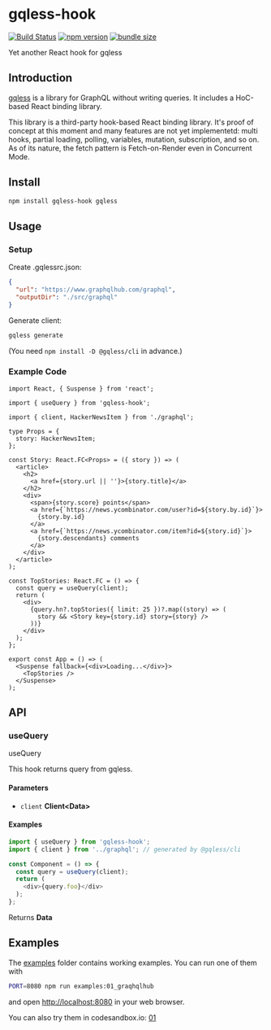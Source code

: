 # gqless-hook

[![Build Status](https://travis-ci.com/dai-shi/gqless-hook.svg?branch=master)](https://travis-ci.com/dai-shi/gqless-hook)
[![npm version](https://badge.fury.io/js/gqless-hook.svg)](https://badge.fury.io/js/gqless-hook)
[![bundle size](https://badgen.net/bundlephobia/minzip/gqless-hook)](https://bundlephobia.com/result?p=gqless-hook)

Yet another React hook for gqless

## Introduction

[gqless](https://github.com/samdenty/gqless) is a library for
GraphQL without writing queries.
It includes a HoC-based React binding library.

This library is a third-party hook-based React binding library.
It's proof of concept at this moment and many features are not
yet implementetd: multi hooks, partial loading, polling,
variables, mutation, subscription, and so on.
As of its nature, the fetch pattern is Fetch-on-Render even in Concurrent Mode.

## Install

```bash
npm install gqless-hook gqless
```

## Usage

### Setup

Create .gqlessrc.json:

```json
{
  "url": "https://www.graphqlhub.com/graphql",
  "outputDir": "./src/graphql"
}
```

Generate client:

```bash
gqless generate
```

(You need `npm install -D @gqless/cli` in advance.)

### Example Code

```tsx
import React, { Suspense } from 'react';

import { useQuery } from 'gqless-hook';

import { client, HackerNewsItem } from './graphql';

type Props = {
  story: HackerNewsItem;
};

const Story: React.FC<Props> = ({ story }) => (
  <article>
    <h2>
      <a href={story.url || ''}>{story.title}</a>
    </h2>
    <div>
      <span>{story.score} points</span>
      <a href={`https://news.ycombinator.com/user?id=${story.by.id}`}>
        {story.by.id}
      </a>
      <a href={`https://news.ycombinator.com/item?id=${story.id}`}>
        {story.descendants} comments
      </a>
    </div>
  </article>
);

const TopStories: React.FC = () => {
  const query = useQuery(client);
  return (
    <div>
      {query.hn?.topStories({ limit: 25 })?.map((story) => (
        story && <Story key={story.id} story={story} />
      ))}
    </div>
  );
};

export const App = () => (
  <Suspense fallback={<div>Loading...</div>}>
    <TopStories />
  </Suspense>
);
```

## API

<!-- Generated by documentation.js. Update this documentation by updating the source code. -->

### useQuery

useQuery

This hook returns query from gqless.

#### Parameters

-   `client` **Client&lt;Data>** 

#### Examples

```javascript
import { useQuery } from 'gqless-hook';
import { client } from '../graphql'; // generated by @gqless/cli

const Component = () => {
  const query = useQuery(client);
  return (
    <div>{query.foo}</div>
  );
};
```

Returns **Data** 

## Examples

The [examples](examples) folder contains working examples.
You can run one of them with

```bash
PORT=8080 npm run examples:01_graqhqlhub
```

and open <http://localhost:8080> in your web browser.

You can also try them in codesandbox.io:
[01](https://codesandbox.io/s/github/dai-shi/gqless-hook/tree/master/examples/01_graphqlhub)
